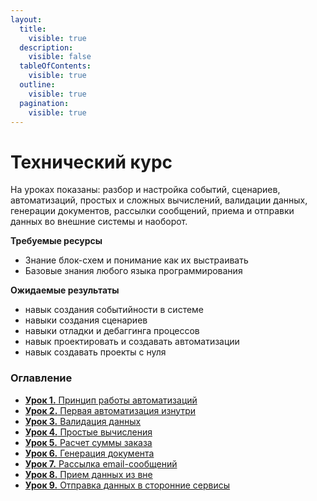```yaml
---
layout:
  title:
    visible: true
  description:
    visible: false
  tableOfContents:
    visible: true
  outline:
    visible: true
  pagination:
    visible: true
---
```


# Технический курс

На уроках показаны: разбор и настройка событий, сценариев, автоматизаций, простых и сложных вычислений, валидации данных, генерации документов, рассылки сообщений, приема и отправки данных во внешние системы и наоборот.

**Требуемые ресурсы**

* Знание блок-схем и понимание как их выстраивать
* Базовые знания любого языка программирования

**Ожидаемые результаты**

* навык создания событийности в системе
* навыки создания сценариев
* навыки отладки и дебаггинга процессов
* навык проектировать и создавать автоматизации
* навык создавать проекты с нуля

### Оглавление

* [**Урок 1.** Принцип работы автоматизаций](https://bpium.ru/learn-scripts/lesson-1)
* [**Урок 2.** Первая автоматизация изнутри](https://bpium.ru/learn-scripts/lesson-2)
* [**Урок 3.** Валидация данных](https://bpium.ru/learn-scripts/lesson-3)
* [**Урок 4.** Простые вычисления](https://bpium.ru/learn-scripts/lesson-4)
* [**Урок 5.** Расчет суммы заказа](https://bpium.ru/learn-scripts/lesson-5)
* [**Урок 6.** Генерация документа](https://bpium.ru/learn-scripts/lesson-6)
* [**Урок 7.** Рассылка email-сообщений](https://bpium.ru/learn-scripts/lesson-7)
* [**Урок 8.** Прием данных из вне](https://bpium.ru/learn-scripts/lesson-8)
* [**Урок 9.** Отправка данных в сторонние сервисы](https://bpium.ru/learn-scripts/lesson-9)
